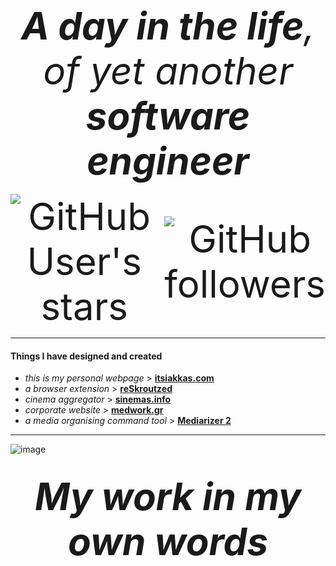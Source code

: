 <div align="center" style="display: flex; justify-content: center; align-items: center; width: 100%; font-size: 60px;">
  <i><b>A day in the life</b>, of yet another <b>software engineer</b></i>
</div>

<br>

<div align="center" style="display: flex; justify-content: center; align-items: center; width: 100%; font-size: 60px;">
  <img src="https://img.shields.io/github/stars/keybraker" alt="GitHub User's stars" style="margin-right: 10px;">
  <img src="https://img.shields.io/github/followers/keybraker" alt="GitHub followers">
</div>

---

#### Things I have designed and created
* _this is my personal webpage_ > __[itsiakkas.com](https://itsiakkas.com)__
* _a browser extension_ > __[reSkroutzed](https://github.com/keybraker/reSkroutzed)__
* _cinema aggregator_ > __[sinemas.info](https://sinemas.info)__
* _corporate website_ > __[medwork.gr](https://medwork.gr)__
* _a media organising command tool_ > __[Mediarizer 2](https://github.com/keybraker/mediarizer-2)__

---

![image](https://github.com/user-attachments/assets/eabdd666-b875-49cd-98d7-25a93209115a)

<br>

<div align="center" style="display: flex; justify-content: center; align-items: center; width: 100%; font-size: 60px;">
  <i><b>My work <b>in my own words</b></i>
</div>
